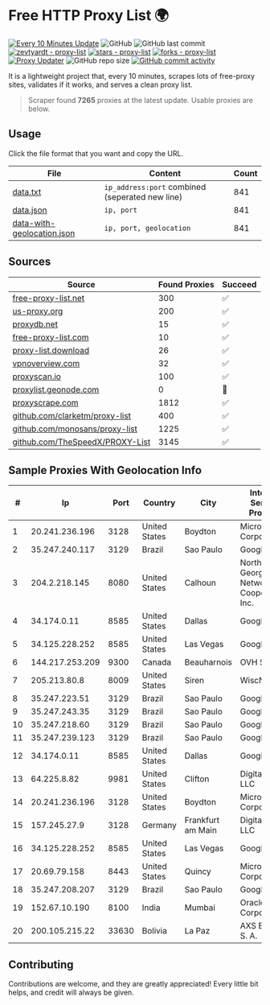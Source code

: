
# Free HTTP Proxy List 🌍

[![Every 10 Minutes Update](https://github.com/mertguvencli/http-proxy-list/actions/workflows/main.yml/badge.svg?branch=main)](https://github.com/mertguvencli/http-proxy-list/actions/workflows/main.yml)
![GitHub](https://img.shields.io/github/license/mertguvencli/http-proxy-list)
![GitHub last commit](https://img.shields.io/github/last-commit/mertguvencli/http-proxy-list)
[![zevtyardt - proxy-list](https://img.shields.io/static/v1?label=zevtyardt&message=proxy-list&color=blue&logo=github)](https://github.com/zevtyardt/proxy-list "Go to GitHub repo")
[![stars - proxy-list](https://img.shields.io/github/stars/zevtyardt/proxy-list?style=social)](https://github.com/zevtyardt/proxy-list)
[![forks - proxy-list](https://img.shields.io/github/forks/zevtyardt/proxy-list?style=social)](https://github.com/zevtyardt/proxy-list)
[![Proxy Updater](https://github.com/zevtyardt/proxy-list/workflows/Proxy%20Updater/badge.svg)](https://github.com/zevtyardt/proxy-list/actions?query=workflow:"Proxy+Updater")
![GitHub repo size](https://img.shields.io/github/repo-size/zevtyardt/proxy-list)
[![GitHub commit activity](https://img.shields.io/github/commit-activity/m/zevtyardt/proxy-list?logo=commits)](https://github.com/zevtyardt/proxy-list/commits/main)

It is a lightweight project that, every 10 minutes, scrapes lots of free-proxy sites, validates if it works, and serves a clean proxy list.

> Scraper found **7265** proxies at the latest update. Usable proxies are below.

## Usage

Click the file format that you want and copy the URL.

|File|Content|Count|
|----|-------|-----|
|[data.txt](https://raw.githubusercontent.com/mertguvencli/http-proxy-list/main/proxy-list/data.txt)|`ip_address:port` combined (seperated new line)|841|
|[data.json](https://raw.githubusercontent.com/mertguvencli/http-proxy-list/main/proxy-list/data.json)|`ip, port`|841|
|[data-with-geolocation.json](https://raw.githubusercontent.com/mertguvencli/http-proxy-list/main/proxy-list/data-with-geolocation.json)|`ip, port, geolocation`|841|

## Sources

|Source|Found Proxies|Succeed|
|------|-------------|-------|
|[free-proxy-list.net](https://free-proxy-list.net)|300|✅|
|[us-proxy.org](https://www.us-proxy.org)|200|✅|
|[proxydb.net](http://proxydb.net)|15|✅|
|[free-proxy-list.com](https://free-proxy-list.com/?page=&port=&type%5B%5D=http&type%5B%5D=https&up_time=0&search=Search)|10|✅|
|[proxy-list.download](https://www.proxy-list.download/HTTP)|26|✅|
|[vpnoverview.com](https://vpnoverview.com/privacy/anonymous-browsing/free-proxy-servers)|32|✅|
|[proxyscan.io](https://www.proxyscan.io)|100|✅|
|[proxylist.geonode.com](https://proxylist.geonode.com/api/proxy-list?limit=300&page=1&sort_by=lastChecked&sort_type=desc&protocols=http,https)|0|🚫|
|[proxyscrape.com](https://api.proxyscrape.com/v2/?request=displayproxies&protocol=http&timeout=10000&country=all&ssl=all&anonymity=all)|1812|✅|
|[github.com/clarketm/proxy-list](https://raw.githubusercontent.com/clarketm/proxy-list/master/proxy-list-raw.txt)|400|✅|
|[github.com/monosans/proxy-list](https://raw.githubusercontent.com/monosans/proxy-list/main/proxies/http.txt)|1225|✅|
|[github.com/TheSpeedX/PROXY-List](https://raw.githubusercontent.com/TheSpeedX/PROXY-List/master/http.txt)|3145|✅|


## Sample Proxies With Geolocation Info

|#|Ip|Port|Country|City|Internet Service Provider|
|-|--|----|-------|----|-------------------------|
|1|20.241.236.196|3128|United States|Boydton|Microsoft Corporation|
|2|35.247.240.117|3129|Brazil|Sao Paulo|Google LLC|
|3|204.2.218.145|8080|United States|Calhoun|North Georgia Network Cooperative, Inc.|
|4|34.174.0.11|8585|United States|Dallas|Google LLC|
|5|34.125.228.252|8585|United States|Las Vegas|Google LLC|
|6|144.217.253.209|9300|Canada|Beauharnois|OVH SAS|
|7|205.213.80.8|8009|United States|Siren|WiscNet|
|8|35.247.223.51|3129|Brazil|Sao Paulo|Google LLC|
|9|35.247.243.35|3129|Brazil|Sao Paulo|Google LLC|
|10|35.247.218.60|3129|Brazil|Sao Paulo|Google LLC|
|11|35.247.239.123|3129|Brazil|Sao Paulo|Google LLC|
|12|34.174.0.11|8585|United States|Dallas|Google LLC|
|13|64.225.8.82|9981|United States|Clifton|DigitalOcean, LLC|
|14|20.241.236.196|3128|United States|Boydton|Microsoft Corporation|
|15|157.245.27.9|3128|Germany|Frankfurt am Main|DigitalOcean, LLC|
|16|34.125.228.252|8585|United States|Las Vegas|Google LLC|
|17|20.69.79.158|8443|United States|Quincy|Microsoft Corporation|
|18|35.247.208.207|3129|Brazil|Sao Paulo|Google LLC|
|19|152.67.10.190|8100|India|Mumbai|Oracle Corporation|
|20|200.105.215.22|33630|Bolivia|La Paz|AXS Bolivia S. A.|



## Contributing

Contributions are welcome, and they are greatly appreciated! Every
little bit helps, and credit will always be given.

